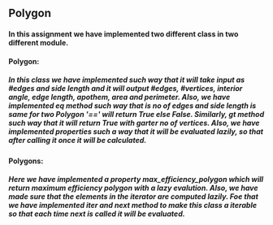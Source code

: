 ## Polygon

#### In this assignment we have implemented two different class in two different module.

#### Polygon:

##### In this class we have implemented such way that it will take input as #edges and side length and it will output #edges, #vertices, interior angle, edge length, apothem, area and perimeter. Also, we have implemented __eq__ method such way that is no of edges and side length is same for two Polygon '==' will return True else False. Similarly, __gt__  method such way that it will return True with garter no of vertices. Also, we have implemented properties such a way that it will be evaluated lazily, so that after calling it once it will be calculated. 

#### Polygons:

##### Here we have implemented a property max_efficiency_polygon which will return maximum efficiency polygon with a lazy evalution. Also, we have made sure that the elements in the iterator are computed lazily. Foe that we have implemented iter and next method to make this class a iterable so that each time next is called it will be evaluated.